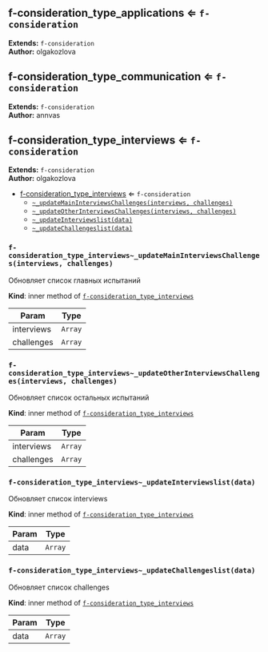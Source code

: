 <a name="module_f-consideration_type_applications"></a>

## f-consideration_type_applications ⇐ <code>f-consideration</code>
**Extends:** <code>f-consideration</code>  
**Author:** olgakozlova  

<a name="module_f-consideration_type_communication"></a>

## f-consideration_type_communication ⇐ <code>f-consideration</code>
**Extends:** <code>f-consideration</code>  
**Author:** annvas  

<a name="module_f-consideration_type_interviews"></a>

## f-consideration_type_interviews ⇐ <code>f-consideration</code>
**Extends:** <code>f-consideration</code>  
**Author:** olgakozlova  

* [f-consideration_type_interviews](#module_f-consideration_type_interviews) ⇐ <code>f-consideration</code>
    * [`~_updateMainInterviewsChallenges(interviews, challenges)`](#module_f-consideration_type_interviews.._updateMainInterviewsChallenges)
    * [`~_updateOtherInterviewsChallenges(interviews, challenges)`](#module_f-consideration_type_interviews.._updateOtherInterviewsChallenges)
    * [`~_updateInterviewslist(data)`](#module_f-consideration_type_interviews.._updateInterviewslist)
    * [`~_updateChallengeslist(data)`](#module_f-consideration_type_interviews.._updateChallengeslist)

<a name="module_f-consideration_type_interviews.._updateMainInterviewsChallenges"></a>

### `f-consideration_type_interviews~_updateMainInterviewsChallenges(interviews, challenges)`
Обновляет список главных испытаний

**Kind**: inner method of <code>[f-consideration_type_interviews](#module_f-consideration_type_interviews)</code>  

| Param | Type |
| --- | --- |
| interviews | <code>Array</code> | 
| challenges | <code>Array</code> | 

<a name="module_f-consideration_type_interviews.._updateOtherInterviewsChallenges"></a>

### `f-consideration_type_interviews~_updateOtherInterviewsChallenges(interviews, challenges)`
Обновляет список остальных испытаний

**Kind**: inner method of <code>[f-consideration_type_interviews](#module_f-consideration_type_interviews)</code>  

| Param | Type |
| --- | --- |
| interviews | <code>Array</code> | 
| challenges | <code>Array</code> | 

<a name="module_f-consideration_type_interviews.._updateInterviewslist"></a>

### `f-consideration_type_interviews~_updateInterviewslist(data)`
Обновляет список interviews

**Kind**: inner method of <code>[f-consideration_type_interviews](#module_f-consideration_type_interviews)</code>  

| Param | Type |
| --- | --- |
| data | <code>Array</code> | 

<a name="module_f-consideration_type_interviews.._updateChallengeslist"></a>

### `f-consideration_type_interviews~_updateChallengeslist(data)`
Обновляет список challenges

**Kind**: inner method of <code>[f-consideration_type_interviews](#module_f-consideration_type_interviews)</code>  

| Param | Type |
| --- | --- |
| data | <code>Array</code> | 

